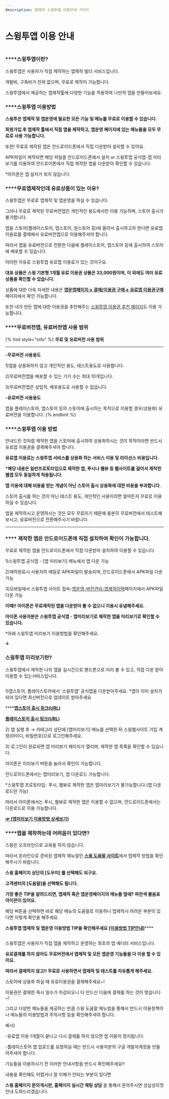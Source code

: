 ```yaml
---
description: 앱제작 스윙투앱 이용안내 가이드
---
```


# 스윙투앱 이용 안내

<figure><img src="../../.gitbook/assets/구분선 (2).PNG" alt=""><figcaption></figcaption></figure>

### ****<img src="../../.gitbook/assets/image (6).png" alt="" data-size="line">**스윙투앱이란?**

스윙투앱은 사용자가 직접 제작하는 앱제작 빌더 서비스입니다.

개발비, 구축비가 전혀 없으며, 무료로 제작이 가능합니다.

스윙투앱에서 제공하는 앱제작툴에 다양한 기능을 적용하여 나만의 앱을 만들어보세요.



### ****<img src="../../.gitbook/assets/image (6).png" alt="" data-size="line">**스윙투앱 이용방법**

**스윙투은 앱제작 및 앱운영에 필요한 모든 기능 및 메뉴를 무료로 이용할 수 있습니다.**

**회원가입 후 앱제작 툴에서 직접 앱을 제작하고, 앱운영 페이지에 있는 메뉴들을 모두 무료로 사용 가능합니다.**

또한! 무료로 제작된 앱은 안드로이드폰에서 직접 다운받아 설치할 수 있어요.

APK파일이 제작되면 해당 파일을 안드로이드폰에서 설치 or 스윙투앱 공식앱-앱 미리보기를 이용하여 안드로이폰에서 직접 제작한 앱을 다운받아 확인할 수 있습니다.&#x20;

&#x20;\*아이폰은 앱 설치가 되지 않습니다.&#x20;



### ****<img src="../../.gitbook/assets/image (6).png" alt="" data-size="line">**무료앱제작인데 유료상품이 있는 이유?**

스윙투앱은 무료로 앱제작 및 앱운영을 하실 수 있습니다.

그러나 무료로 제작된 무료버전앱은 개인적인 용도에서만 이용 가능하며, 스토어 출시가 불가합니다.&#x20;

앱을 스토어(플레이스토어, 앱스토어, 원스토어 등)에 올려서 출시하고자 한다면  유료앱 이용료를 결제해서 유료버전앱으로 이용해주셔야 합니다.&#x20;

따라서 앱을 유료버전으로 전환한 다음에 플레이스토어, 앱스토어 등에 출시하여 스토어에 배포할 수 있습니다.&#x20;

이러한 이유로 스윙투앱 유료앱 이용료가 있는 것이구요.

**대표 상품은 스윙 기본형 1개월 유료 이용권 상품은 33,000원이며, 이 외에도 여러 유료 상품을 확인할 수 있습니다.**

상품에 대한  더욱 자세한 내용은 [**앱운영페이지→ 결제/이용권 구매→ 유료앱 이용권구매**](http://www.swing2app.co.kr/view/new\_product\_list\_by\_use\_term) 페이지에서 확인 가능합니다.

또한 내가 만든 앱에 대한 이용권을 추천해주는 [스윙투앱 이용권 추천 페이지](http://www.swing2app.co.kr/view/payment\_list\_by\_recommend\_voucher)도 이용 가능합니다.&#x20;



### ****<img src="../../.gitbook/assets/image (6).png" alt="" data-size="line">**무료버전앱, 유료버전앱 사용 범위**

{% hint style="info" %}
**무료 및 유료버전 사용 범위**

****

**-무료버전 사용용도**

1\)앱을 상용화하지 않고 개인적인 용도, 테스트용도로 사용합니다.&#x20;

2\)무료버전앱을 배포할 수 있는 기기 수는 최대 10개입니다.

3\)무료버전앱은 상업적, 배포용도로 사용할 수 없습니다.&#x20;



**-유료버전 사용용도**

앱을 플레이스토어, 앱스토어 등의 스토어에 출시하는 목적으로 이용할 경우(상용화) 유료버전을 이용합니다.
{% endhint %}



### ****<img src="../../.gitbook/assets/image (6).png" alt="" data-size="line">**스윙투앱 이용 방법**

안내드린 것처럼 제작한 앱을 스토어에 출시하여 상용화하시는 것이 목적이라면 반드시 유료앱 이용권을 결제해주셔야 합니다.

**유료앱 이용료는 스윙투앱 서비스를 상용화 하는 서비스 이용 및 라이선스 비용입니다.**

**\*해당 내용은 일반프로토타입으로 제작한 앱, 푸시나 웹뷰 등 웹사이트를 걸어서 제작한 웹앱 모두 동일하게 적용됩니다.**&#x20;

**앱 이용에 대해 비용을 받는 개념이 아닌 스토어 출시 상용화에 대한 비용을 부과합니다.**&#x20;

스토어 출시를 하는 것이 아닌 테스트 용도, 개인적인 사용이라면 얼마든지 무료로 이용하실 수 있습니다.

앱을 제작하시고 운영하시는 것은 모두 무료이기 때문에 충분히 무료버전에서 테스트해보시고, 유료버전으로 전환해주시기 바랍니다.&#x20;

****

### ****<img src="../../.gitbook/assets/image (6).png" alt="" data-size="line"> **제작한 앱은 안드로이드폰에 직접 설치하여 확인이 가능합니다.**

무료로 제작된 앱을 안드로이드폰에서 직접 다운받아 설치하여 이용할 수 있습니다.

1\)스윙투앱 공식앱 - \[앱 미리보기] 메뉴에서 앱 다운 가능

2\)제작완료시 사용자의 메일로 APK파일이 발송되며, 안드로이드폰에서 APK파일 다운 가능

3\)모바일에서 스윙투앱 사이트 접속-[앱운영-버전관리-앱제작이력](http://www.swing2app.co.kr/view/app\_work\_history)페이지에서 APK파일 다운 가능



**이때!! 아이폰은 무료제작된 앱을 다운받아 볼 수 없으니 이용시 유념해주세요.**

**아이폰 사용자분은 스윙투앱 공식앱 - 앱미리보기로 제작한 앱을 미리보기로 확인할 수 있습니다.**

\*아래 스윙투앱 미리보기 이용방법을 확인해주세요.

**↓**

### **스윙투앱 미리보기란?**

스윙투앱에서 제작한 나의 앱을 실시간으로 핸드폰으로 미리 볼 수 있고, 직접 다운 받아 이용할 수 있는서비스입니다.&#x20;

<figure><img src="../../.gitbook/assets/앱미리보기-1.png" alt=""><figcaption></figcaption></figure>

1\)앱스토어, 플레이스토어에서 ‘스윙투앱’ 공식앱을 다운받아주세요.  \*앱이 이미 설치가 되어 있다면 최신버전으로 업데이트 받아주세요

****<img src="../../.gitbook/assets/image (6).png" alt="" data-size="line">[**앱스토어 출시 링크(URL)**](https://itunes.apple.com/us/app/%EC%8A%A4%EC%9C%99%ED%88%AC%EC%95%B1-swing2app/id1089434204?l=ko\&ls=1\&mt=8)

****<img src="../../.gitbook/assets/image (6).png" alt="" data-size="line">****[**플레이스토어 출시 링크(URL)**](https://play.google.com/store/apps/details?id=com.hustay.swing.n24b9904fe8b52497d87aaa75f795b5f96)

2\) 앱 실행 후 → 카테고리 상단에 \[앱미리보기] 메뉴를 선택한 뒤 스윙웹사이트 가입 계정(아이디, 비밀번호)으로 로그인해주세요.

3\) 로그인이 완료되면 앱 미리보기 페이지가 열리며, 제작한 앱 목록을 확인할 수 있습니다.&#x20;

아이폰은 미리보기 버튼을 눌러서 확인이 가능합니다.&#x20;

안드로이드폰에서는 앱미리보기, 앱 다운로드 가능합니다.

\*스윙투앱 프로토타입- 푸시, 웹뷰로 제작한 앱은 앱미리보기가 불가능합니다.(앱 다운로드만 가능)

따라서 아이폰에서는 푸시, 웹뷰로 제작한 앱은 이용할 수 없으며, 안드로이드폰에서는 다운로드로 이용 가능합니다.&#x20;

****[**☞ \[앱미리보기 이용방법 상세보기\]**](../swingpreview.md)****



### ****<img src="../../.gitbook/assets/image (6).png" alt="" data-size="line">**앱을 제작하는데 어려움이 있다면?**

스윙은 오프라인으로 교육을 하지 않습니다.

따라서 온라인으로 준비된 앱제작 매뉴얼인 [**스윙 도움말 사이트**](https://documentation.swing2app.co.kr/)에서 앱제작 방법을 확인해주시기 바랍니다.

**스윙 홈페이지 상단의 \[도우미] 를 선택해도 되구요.**&#x20;

**고객센터의 \[도움말]을 선택해도 됩니다.**

**가장 좋은 TIP을 알려드리면, 앱제작 혹은 앱운영페이지의 메뉴들 옆에? 파란색 물음표아이콘이 있어요.**

해당 버튼을 선택하면 바로 해당 메뉴의 도움말로 이동하니 앱제작시 어려운 부분이 있다면 이렇게 확인을 해주세요.

**스윙투앱 앱제작 및 앱운영 이용방법 TIP을 확인해주세요**  [**\[이용방법 TIP안내\]**](https://documentation.swing2app.co.kr/manual/guide/appproduction-tip)****

<figure><img src="../../.gitbook/assets/구분선 (1).PNG" alt=""><figcaption></figcaption></figure>

스윙투앱은 사용자가 직접 앱을 제작하고 운영하는 최초의 앱 에디터 서비스입니다.

**유료결제를 하지 않아도 무료버전에서 앱제작 및 모든 앱운영 기능들을 다 이용 할 수 있어요.**

**따라서 결제하지 않고!! 무료로 사용하면서 앱제작 및 테스트를 자유롭게 해주세요.**

스토어에 상용화 하실 때 유료이용권을 결제해주세요\~!&#x20;



이용권은 결제한 즉시 일수가 차감되오니 다 만드신 다음에 결제를 하는 것이 맞습니다\~!

그리고 다양한 메뉴들을 제공하는 만큼 스윙 도움말 매뉴얼을 통해서 반드시 이용정책이나 메뉴들의 이용방법과 주의사항 등을 확인해주셔야 합니다.&#x20;

예시)

&#x20;\-유료앱 이용 1개월이 끝나고 다시 결제를 하지 않으면 앱 이용이 정지됩니다.

\-플레이스토어 앱 업로드를 요청하실 때는 반드시 사용자분의 구글 개발자계정을 만들어주셔야 합니다.



기능들을 이용하시기 전 이러한 안내사항을 반드시 확인해주세요!!

내용을 확인해도 어렵거나 잘 이해가 안되는 부분이 있다면&#x20;

**스윙 홈페이지 문의게시판, 홈페이지 실시간 채팅 상담** 을 통해서 문의주시면 성심성의껏 안내 도와드리겠습니다.

